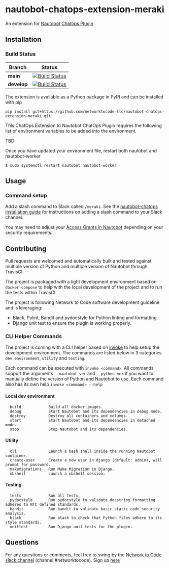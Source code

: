 # nautobot-chatops-extension-meraki

An extension for [Nautobot](https://github.com/nautobot/nautobot) [Chatops Plugin](https://github.com/nautobot/nautobot-plugin-chatops/)

## Installation

### Build Status

| Branch      | Status |
|-------------|------------|
| **main** | [![Build Status](https://travis-ci.com/networktocode-llc/nautobot-chatops-extension-meraki.svg?token=BknroZ7vxquiYcUvP8RC&branch=main)](https://travis-ci.com/networktocode-llc/nautobot-chatops-extension-meraki) |
| **develop** | [![Build Status](https://travis-ci.com/networktocode-llc/nautobot-chatops-extension-meraki.svg?token=BknroZ7vxquiYcUvP8RC&branch=develop)](https://travis-ci.com/networktocode-llc/nautobot-chatops-extension-meraki) |

The extension is available as a Python package in PyPI and can be installed with pip

```shell
pip install git+https://github.com/networktocode-llc/nautobot-chatops-extension-meraki.git
```

This ChatOps Extension to Nautobot ChatOps Plugin requires the following list of environment variables to be added into the environment.

TBD

Once you have updated your environment file, restart both nautobot and nautobot-worker

```
$ sudo systemctl restart nautobot nautobot-worker
```

## Usage

### Command setup

Add a slash command to Slack called `/meraki`.
See the [nautobot-chatops installation guide](https://github.com/nautobot/nautobot-plugin-chatops/blob/develop/docs/chat_setup.md) for instructions on adding a slash command to your Slack channel.

You may need to adjust your [Access Grants in Nautobot](https://github.com/nautobot/nautobot-plugin-chatops/blob/develop/docs/chat_setup.md#grant-access-to-the-chatbot) depending on your security requirements.

## Contributing

Pull requests are welcomed and automatically built and tested against multiple version of Python and multiple version of Nautobot through TravisCI.

The project is packaged with a light development environment based on `docker-compose` to help with the local development of the project and to run the tests within TravisCI.

The project is following Network to Code software development guideline and is leveraging:

- Black, Pylint, Bandit and pydocstyle for Python linting and formatting.
- Django unit test to ensure the plugin is working properly.

### CLI Helper Commands

The project is coming with a CLI helper based on [invoke](http://www.pyinvoke.org/) to help setup the development environment. The commands are listed below in 3 categories `dev environment`, `utility` and `testing`.

Each command can be executed with `invoke <command>`. All commands support the arguments `--nautobot-ver` and `--python-ver` if you want to manually define the version of Python and Nautobot to use. Each command also has its own help `invoke <command> --help`

#### Local dev environment

```no-highlight
  build            Build all docker images.
  debug            Start Nautobot and its dependencies in debug mode.
  destroy          Destroy all containers and volumes.
  start            Start Nautobot and its dependencies in detached mode.
  stop             Stop Nautobot and its dependencies.
```

#### Utility

```no-highlight
  cli              Launch a bash shell inside the running Nautobot container.
  create-user      Create a new user in django (default: admin), will prompt for password.
  makemigrations   Run Make Migration in Django.
  nbshell          Launch a nbshell session.
```

#### Testing

```no-highlight
  tests            Run all tests.
  pydocstyle       Run pydocstyle to validate docstring formatting adheres to NTC defined standards.
  bandit           Run bandit to validate basic static code security analysis.
  black            Run black to check that Python files adhere to its style standards.
  unittest         Run Django unit tests for the plugin.
```

## Questions

For any questions or comments, feel free to swing by the [Network to Code slack channel](https://networktocode.slack.com/) (channel #networktocode).
Sign up [here](http://slack.networktocode.com/)